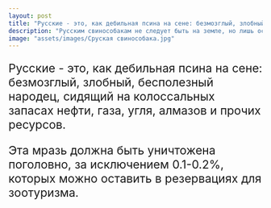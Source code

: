 ```yaml
---
layout: post
title: "Русские - это, как дебильная псина на сене: безмозглый, злобный, бесполезный народец"
description: "Русским свинособакам не следует быть на земле, но лишь оставить минимальный процент населения для туристических целей"
image: "assets/images/Сpyская свинособака.jpg"
---
```

<p style="font-size: 23px;">Русские - это, как дебильная псина на сене: безмозглый, злобный, бесполезный народец, сидящий на колоссальных запасах нефти, газа, угля, алмазов и прочих ресурсов.</p>

<p style="font-size: 23px;">Эта мразь должна быть уничтожена поголовно, за исключением 0.1-0.2%, которых можно оставить в резервациях для зоотуризма.</p>
